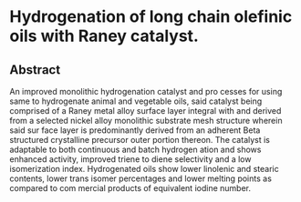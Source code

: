 # Hydrogenation of long chain olefinic oils with Raney catalyst.

## Abstract
An improved monolithic hydrogenation catalyst and pro cesses for using same to hydrogenate animal and vegetable oils, said catalyst being comprised of a Raney metal alloy surface layer integral with and derived from a selected nickel alloy monolithic substrate mesh structure wherein said sur face layer is predominantly derived from an adherent Beta structured crystalline precursor outer portion thereon. The catalyst is adaptable to both continuous and batch hydrogen ation and shows enhanced activity, improved triene to diene selectivity and a low isomerization index. Hydrogenated oils show lower linolenic and stearic contents, lower trans isomer percentages and lower melting points as compared to com mercial products of equivalent iodine number.